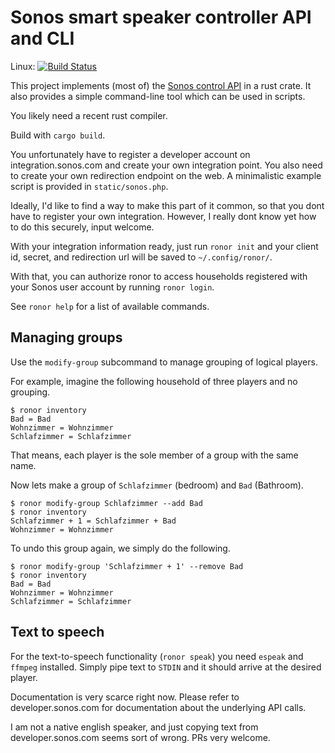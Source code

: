 # Sonos smart speaker controller API and CLI

Linux: [![Build Status](https://travis-ci.org/mlang/ronor.svg?branch=master)](https://travis-ci.org/mlang/ronor)

This project implements (most of) the [Sonos control API] in a rust crate. It also provides a simple command-line tool which can be used in scripts.

You likely need a recent rust compiler.

Build with `cargo build`.

You unfortunately have to register a developer account on integration.sonos.com and create your own integration point. You also need to create your own redirection endpoint on the web. A minimalistic example script is provided in `static/sonos.php`.

Ideally, I'd like to find a way to make this part of it common, so that you dont have to register your own integration. However, I really dont know yet how to do this securely, input welcome.

With your integration information ready, just run `ronor init` and your client id, secret, and redirection url will be saved to `~/.config/ronor/`.

With that, you can authorize ronor to access households registered with your Sonos user account by running `ronor login`.

See `ronor help` for a list of available commands.

## Managing groups

Use the `modify-group` subcommand to manage grouping of logical players.

For example, imagine the following household of three players and no grouping.

```console
$ ronor inventory
Bad = Bad
Wohnzimmer = Wohnzimmer
Schlafzimmer = Schlafzimmer
```

That means, each player is the sole member of a group with the same name.

Now lets make a group of `Schlafzimmer` (bedroom) and `Bad` (Bathroom).

```console
$ ronor modify-group Schlafzimmer --add Bad
$ ronor inventory
Schlafzimmer + 1 = Schlafzimmer + Bad
Wohnzimmer = Wohnzimmer
```

To undo this group again, we simply do the following.

```console
$ ronor modify-group 'Schlafzimmer + 1' --remove Bad
$ ronor inventory
Bad = Bad
Wohnzimmer = Wohnzimmer
Schlafzimmer = Schlafzimmer
```

## Text to speech

For the text-to-speech functionality (`ronor speak`) you need `espeak` and `ffmpeg` installed. Simply pipe text to `STDIN` and it should arrive at the desired player.

Documentation is very scarce right now. Please refer to developer.sonos.com for documentation about the underlying API calls.

I am not a native english speaker, and just copying text from developer.sonos.com seems sort of wrong. PRs very welcome.

[Sonos control API]: https://developer.sonos.com/reference/control-api/
